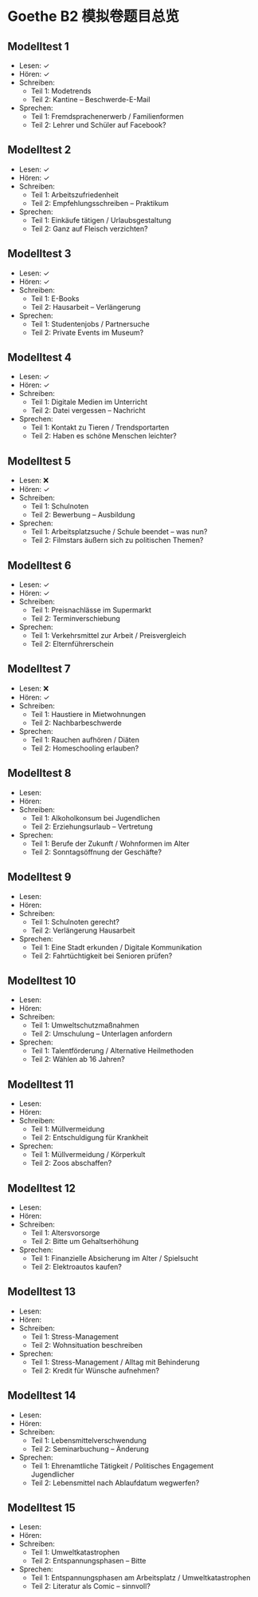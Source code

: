 # Goethe B2 模拟卷题目总览

## Modelltest 1
- Lesen: ✓
- Hören: ✓
- Schreiben:
  - Teil 1: Modetrends
  - Teil 2: Kantine – Beschwerde-E-Mail
- Sprechen:
  - Teil 1: Fremdsprachenerwerb / Familienformen
  - Teil 2: Lehrer und Schüler auf Facebook?

## Modelltest 2
- Lesen: ✓
- Hören: ✓
- Schreiben:
  - Teil 1: Arbeitszufriedenheit
  - Teil 2: Empfehlungsschreiben – Praktikum
- Sprechen:
  - Teil 1: Einkäufe tätigen / Urlaubsgestaltung
  - Teil 2: Ganz auf Fleisch verzichten?

## Modelltest 3
- Lesen: ✓
- Hören: ✓
- Schreiben:
  - Teil 1: E-Books
  - Teil 2: Hausarbeit – Verlängerung
- Sprechen:
  - Teil 1: Studentenjobs / Partnersuche
  - Teil 2: Private Events im Museum?

## Modelltest 4
- Lesen: ✓
- Hören: ✓
- Schreiben:
  - Teil 1: Digitale Medien im Unterricht
  - Teil 2: Datei vergessen – Nachricht
- Sprechen:
  - Teil 1: Kontakt zu Tieren / Trendsportarten
  - Teil 2: Haben es schöne Menschen leichter?

## Modelltest 5
- Lesen: ❌
- Hören: ✓
- Schreiben:
  - Teil 1: Schulnoten
  - Teil 2: Bewerbung – Ausbildung
- Sprechen:
  - Teil 1: Arbeitsplatzsuche / Schule beendet – was nun?
  - Teil 2: Filmstars äußern sich zu politischen Themen?

## Modelltest 6
- Lesen: ✓
- Hören: ✓
- Schreiben:
  - Teil 1: Preisnachlässe im Supermarkt
  - Teil 2: Terminverschiebung
- Sprechen:
  - Teil 1: Verkehrsmittel zur Arbeit / Preisvergleich
  - Teil 2: Elternführerschein

## Modelltest 7
- Lesen: ❌
- Hören: ✓
- Schreiben:
  - Teil 1: Haustiere in Mietwohnungen
  - Teil 2: Nachbarbeschwerde
- Sprechen:
  - Teil 1: Rauchen aufhören / Diäten
  - Teil 2: Homeschooling erlauben?

## Modelltest 8
- Lesen: 
- Hören: 
- Schreiben:
  - Teil 1: Alkoholkonsum bei Jugendlichen
  - Teil 2: Erziehungsurlaub – Vertretung
- Sprechen:
  - Teil 1: Berufe der Zukunft / Wohnformen im Alter
  - Teil 2: Sonntagsöffnung der Geschäfte?

## Modelltest 9
- Lesen: 
- Hören: 
- Schreiben:
  - Teil 1: Schulnoten gerecht?
  - Teil 2: Verlängerung Hausarbeit
- Sprechen:
  - Teil 1: Eine Stadt erkunden / Digitale Kommunikation
  - Teil 2: Fahrtüchtigkeit bei Senioren prüfen?

## Modelltest 10
- Lesen: 
- Hören: 
- Schreiben:
  - Teil 1: Umweltschutzmaßnahmen
  - Teil 2: Umschulung – Unterlagen anfordern
- Sprechen:
  - Teil 1: Talentförderung / Alternative Heilmethoden
  - Teil 2: Wählen ab 16 Jahren?

## Modelltest 11
- Lesen: 
- Hören: 
- Schreiben:
  - Teil 1: Müllvermeidung
  - Teil 2: Entschuldigung für Krankheit
- Sprechen:
  - Teil 1: Müllvermeidung / Körperkult
  - Teil 2: Zoos abschaffen?

## Modelltest 12
- Lesen: 
- Hören: 
- Schreiben:
  - Teil 1: Altersvorsorge
  - Teil 2: Bitte um Gehaltserhöhung
- Sprechen:
  - Teil 1: Finanzielle Absicherung im Alter / Spielsucht
  - Teil 2: Elektroautos kaufen?

## Modelltest 13
- Lesen: 
- Hören: 
- Schreiben:
  - Teil 1: Stress-Management
  - Teil 2: Wohnsituation beschreiben
- Sprechen:
  - Teil 1: Stress-Management / Alltag mit Behinderung
  - Teil 2: Kredit für Wünsche aufnehmen?

## Modelltest 14
- Lesen: 
- Hören: 
- Schreiben:
  - Teil 1: Lebensmittelverschwendung
  - Teil 2: Seminarbuchung – Änderung
- Sprechen:
  - Teil 1: Ehrenamtliche Tätigkeit / Politisches Engagement Jugendlicher
  - Teil 2: Lebensmittel nach Ablaufdatum wegwerfen?

## Modelltest 15
- Lesen: 
- Hören: 
- Schreiben:
  - Teil 1: Umweltkatastrophen
  - Teil 2: Entspannungsphasen – Bitte
- Sprechen:
  - Teil 1: Entspannungsphasen am Arbeitsplatz / Umweltkatastrophen
  - Teil 2: Literatur als Comic – sinnvoll?